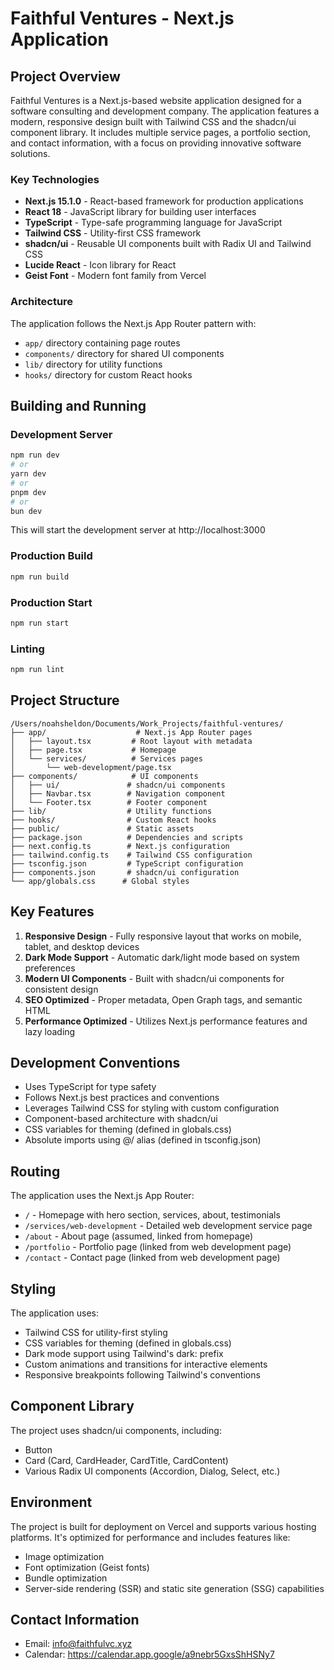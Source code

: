 # Faithful Ventures - Next.js Application

## Project Overview

Faithful Ventures is a Next.js-based website application designed for a software consulting and development company. The application features a modern, responsive design built with Tailwind CSS and the shadcn/ui component library. It includes multiple service pages, a portfolio section, and contact information, with a focus on providing innovative software solutions.

### Key Technologies

- **Next.js 15.1.0** - React-based framework for production applications
- **React 18** - JavaScript library for building user interfaces
- **TypeScript** - Type-safe programming language for JavaScript
- **Tailwind CSS** - Utility-first CSS framework
- **shadcn/ui** - Reusable UI components built with Radix UI and Tailwind CSS
- **Lucide React** - Icon library for React
- **Geist Font** - Modern font family from Vercel

### Architecture

The application follows the Next.js App Router pattern with:
- `app/` directory containing page routes
- `components/` directory for shared UI components
- `lib/` directory for utility functions
- `hooks/` directory for custom React hooks

## Building and Running

### Development Server
```bash
npm run dev
# or
yarn dev
# or
pnpm dev
# or
bun dev
```

This will start the development server at http://localhost:3000

### Production Build
```bash
npm run build
```

### Production Start
```bash
npm run start
```

### Linting
```bash
npm run lint
```

## Project Structure

```
/Users/noahsheldon/Documents/Work_Projects/faithful-ventures/
├── app/                    # Next.js App Router pages
│   ├── layout.tsx         # Root layout with metadata
│   ├── page.tsx           # Homepage
│   └── services/          # Services pages
│       └── web-development/page.tsx
├── components/            # UI components
│   ├── ui/               # shadcn/ui components
│   ├── Navbar.tsx        # Navigation component
│   └── Footer.tsx        # Footer component
├── lib/                  # Utility functions
├── hooks/                # Custom React hooks
├── public/               # Static assets
├── package.json          # Dependencies and scripts
├── next.config.ts        # Next.js configuration
├── tailwind.config.ts    # Tailwind CSS configuration
├── tsconfig.json         # TypeScript configuration
├── components.json       # shadcn/ui configuration
└── app/globals.css      # Global styles
```

## Key Features

1. **Responsive Design** - Fully responsive layout that works on mobile, tablet, and desktop devices
2. **Dark Mode Support** - Automatic dark/light mode based on system preferences
3. **Modern UI Components** - Built with shadcn/ui components for consistent design
4. **SEO Optimized** - Proper metadata, Open Graph tags, and semantic HTML
5. **Performance Optimized** - Utilizes Next.js performance features and lazy loading

## Development Conventions

- Uses TypeScript for type safety
- Follows Next.js best practices and conventions
- Leverages Tailwind CSS for styling with custom configuration
- Component-based architecture with shadcn/ui
- CSS variables for theming (defined in globals.css)
- Absolute imports using @/ alias (defined in tsconfig.json)

## Routing

The application uses the Next.js App Router:
- `/` - Homepage with hero section, services, about, testimonials
- `/services/web-development` - Detailed web development service page
- `/about` - About page (assumed, linked from homepage)
- `/portfolio` - Portfolio page (linked from web development page)
- `/contact` - Contact page (linked from web development page)

## Styling

The application uses:
- Tailwind CSS for utility-first styling
- CSS variables for theming (defined in globals.css)
- Dark mode support using Tailwind's dark: prefix
- Custom animations and transitions for interactive elements
- Responsive breakpoints following Tailwind's conventions

## Component Library

The project uses shadcn/ui components, including:
- Button
- Card (Card, CardHeader, CardTitle, CardContent)
- Various Radix UI components (Accordion, Dialog, Select, etc.)

## Environment

The project is built for deployment on Vercel and supports various hosting platforms. It's optimized for performance and includes features like:
- Image optimization
- Font optimization (Geist fonts)
- Bundle optimization
- Server-side rendering (SSR) and static site generation (SSG) capabilities

## Contact Information

- Email: info@faithfulvc.xyz
- Calendar: https://calendar.app.google/a9nebr5GxsShHSNy7
